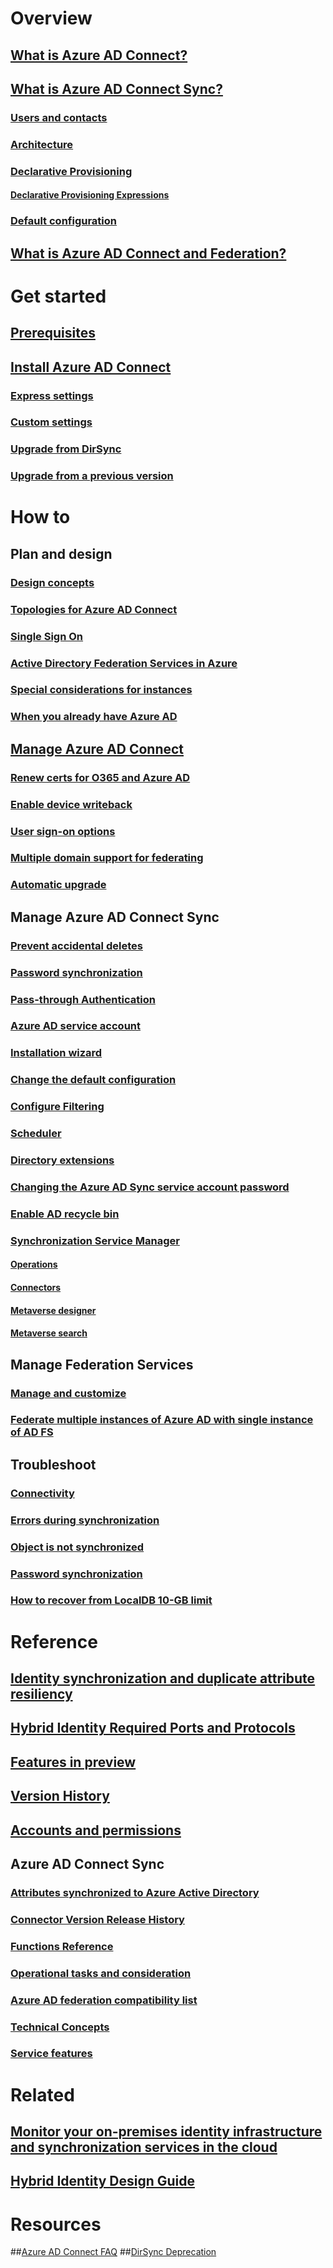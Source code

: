 # Overview
## [What is Azure AD Connect?](active-directory-aadconnect.md)
## [What is Azure AD Connect Sync?](active-directory-aadconnectsync-whatis.md)
### [Users and contacts](active-directory-aadconnectsync-understanding-users-and-contacts.md)
### [Architecture](active-directory-aadconnectsync-understanding-architecture.md)
### [Declarative Provisioning](active-directory-aadconnectsync-understanding-declarative-provisioning.md)
#### [Declarative Provisioning Expressions](active-directory-aadconnectsync-understanding-declarative-provisioning-expressions.md)
### [Default configuration](active-directory-aadconnectsync-understanding-default-configuration.md)
## [What is Azure AD Connect and Federation?](active-directory-aadconnectfed-whatis.md)


# Get started
## [Prerequisites](active-directory-aadconnect-prerequisites.md)
## [Install Azure AD Connect](active-directory-aadconnect-select-installation.md)
### [Express settings](active-directory-aadconnect-get-started-express.md)
### [Custom settings](active-directory-aadconnect-get-started-custom.md)
### [Upgrade from DirSync](active-directory-aadconnect-dirsync-upgrade-get-started.md)
### [Upgrade from a previous version](active-directory-aadconnect-upgrade-previous-version.md)


# How to
## Plan and design
### [Design concepts](active-directory-aadconnect-design-concepts.md)
### [Topologies for Azure AD Connect](active-directory-aadconnect-topologies.md)
### [Single Sign On](active-directory-aadconnect-sso.md)
### [Active Directory Federation Services in Azure](active-directory-aadconnect-azure-adfs.md)
### [Special considerations for instances](active-directory-aadconnect-instances.md)
### [When you already have Azure AD](active-directory-aadconnect-existing-tenant.md)
## [Manage Azure AD Connect](active-directory-aadconnect-whats-next.md)
### [Renew certs for O365 and Azure AD](active-directory-aadconnect-o365-certs.md)
### [Enable device writeback](active-directory-aadconnect-feature-device-writeback.md)
### [User sign-on options](active-directory-aadconnect-user-signin.md)
### [Multiple domain support for federating](active-directory-aadconnect-multiple-domains.md)
### [Automatic upgrade](active-directory-aadconnect-feature-automatic-upgrade.md)



## Manage Azure AD Connect Sync
### [Prevent accidental deletes](active-directory-aadconnectsync-feature-prevent-accidental-deletes.md)
### [Password synchronization](active-directory-aadconnectsync-implement-password-synchronization.md)
### [Pass-through Authentication](active-directory-aadconnect-pass-through-authentication.md)
### [Azure AD service account](active-directory-aadconnectsync-howto-azureadaccount.md)
### [Installation wizard](active-directory-aadconnectsync-installation-wizard.md)
### [Change the default configuration](active-directory-aadconnectsync-best-practices-changing-default-configuration.md)
### [Configure Filtering](active-directory-aadconnectsync-configure-filtering.md)
### [Scheduler](active-directory-aadconnectsync-feature-scheduler.md)
### [Directory extensions](active-directory-aadconnectsync-feature-directory-extensions.md)

### [Changing the Azure AD Sync service account password](active-directory-aadconnectsync-change-serviceacct-pass.md)
### [Enable AD recycle bin](active-directory-aadconnectsync-recycle-bin.md)

### [Synchronization Service Manager](active-directory-aadconnectsync-service-manager-ui.md)
#### [Operations](active-directory-aadconnectsync-service-manager-ui-operations.md)
#### [Connectors](active-directory-aadconnectsync-service-manager-ui-connectors.md)
#### [Metaverse designer](active-directory-aadconnectsync-service-manager-ui-mvdesigner.md)
#### [Metaverse search](active-directory-aadconnectsync-service-manager-ui-mvsearch.md)


## Manage Federation Services
### [Manage and customize](active-directory-aadconnect-federation-management.md)
### [Federate multiple instances of Azure AD with single instance of AD FS](active-directory-aadconnectfed-single-adfs-multitenant-federation.md)


## Troubleshoot
### [Connectivity](active-directory-aadconnect-troubleshoot-connectivity.md)
### [Errors during synchronization](active-directory-aadconnect-troubleshoot-sync-errors.md)
### [Object is not synchronized](active-directory-aadconnectsync-troubleshoot-object-not-syncing.md)
### [Password synchronization](active-directory-aadconnectsync-troubleshoot-password-synchronization.md)
### [How to recover from LocalDB 10-GB limit](active-directory-aadconnect-recover-from-localdb-10gb-limit.md)

# Reference
## [Identity synchronization and duplicate attribute resiliency](active-directory-aadconnectsyncservice-duplicate-attribute-resiliency.md)
## [Hybrid Identity Required Ports and Protocols](active-directory-aadconnect-ports.md)
## [Features in preview](active-directory-aadconnect-feature-preview.md)
## [Version History](active-directory-aadconnect-version-history.md)
## [Accounts and permissions](active-directory-aadconnect-accounts-permissions.md)

## Azure AD Connect Sync
### [Attributes synchronized to Azure Active Directory](active-directory-aadconnectsync-attributes-synchronized.md)
### [Connector Version Release History](active-directory-aadconnectsync-connector-version-history.md)
### [Functions Reference](active-directory-aadconnectsync-functions-reference.md)
### [Operational tasks and consideration](active-directory-aadconnectsync-operations.md)
### [Azure AD federation compatibility list](active-directory-aadconnect-federation-compatibility.md)
### [Technical Concepts](active-directory-aadconnectsync-technical-concepts.md)
### [Service features](active-directory-aadconnectsyncservice-features.md)




# Related
## [Monitor your on-premises identity infrastructure and synchronization services in the cloud](../connect-health/active-directory-aadconnect-health.md)
## [Hybrid Identity Design Guide](https://azure.microsoft.com/documentation/articles/active-directory-hybrid-identity-design-considerations-overview/)


# Resources
##[Azure AD Connect FAQ](active-directory-aadconnect-faq.md)
##[DirSync Deprecation](active-directory-aadconnect-dirsync-deprecated.md)
